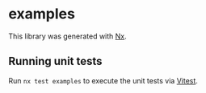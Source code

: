 # examples

This library was generated with [Nx](https://nx.dev).

## Running unit tests

Run `nx test examples` to execute the unit tests via [Vitest](https://vitest.dev/).
